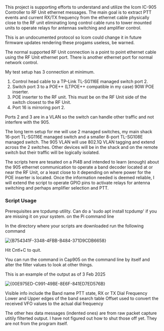This project is supporting efforts to understand and utilize the Icom IC-905 Controller to RF Unit ethernet messages. The main goal is to extract PTT events and current RX/TX frequency from the ethernet cable physically close to the RF unit eliminating long control cable runs to tower mounted units to operate relays for antennas switching and amplifier control. 

This is an undocumented protocol so Icom could change it in future firmware updates rendering these progams useless, be warned.

The normal supported RF Unit connection is a point to point ethernet cable using the RF Unit ethernet port.  There is another ethernet port for normal network control.

My test setup has 3 connection at minimum.  
1. Control head cable to a TP-Link TL-SG116E managed switch port 2.
2. Switch port 3 to a POE++ (LTPOE++ compatible in my case) 90W POE inserter.
3. POE inserter to the RF unit.  This must be on the RF Unit side of the switch closest to the RF Unit.
4. Port 16 is mirroring port 2.

Ports 2 and 3 are in a VLAN so the switch can handle other traffic and not interfere with the 905.

The long term setup for me will use 2 managed switches, my main shack 16-port TL-SG116E managed switch and a smaller 8-port TL-SG108E managed switch.  The 905 VLAN will use 802.1Q VLAN tagging and extend across the 2 switches.  Other devices will be in the shack and on the remote switch but their traffic will be logically isolated.

The scripts here are tesated on a Pi4B and intended to learn (enough) about the 905 ethernet communication to operate a band decoder located at or near the RF Unit, or a least close to it depending on where power for the POE inserter is located.  Once the information needed is deemed reliable, I will extend the script to operate GPIO pins to activate relays for antenna switching and perhaps amplifier selection and PTT.

### Script Usage

Prerequisites are tcpdump utility.  Can do a 'sudo apt install tcpdump' if you are missing it on your system.
on the Pi command line

In the directory where your scripts are downloaded run the following command

![{B754341F-3348-4FBB-B484-371D9CDB6658}](https://github.com/user-attachments/assets/89cba467-f293-41b3-bdd3-bd213ed8a367)

Hit Cntl+C to quit.

You can run the command in Cap905 on the command line by itself and alter the filter values to look at other things.

This is an example of the output as of 3 Feb 2025

![{00E975ED-C991-49BE-8E6F-841ED7ED576B}](https://github.com/user-attachments/assets/ec29406c-058c-40f6-b2e2-ede06eab98a7)


Visible info include the 
Band name
PTT state, RX or TX
Dial Frequency
Lower and Upper edges of the band search table
Offset used to convert the received VFO values to the actual dial frequency

The other hex data messages (indented ones) are from raw packet capture utitily filterted output.  I have not figured out how to shut those off yet.  They are not from the program itself.
